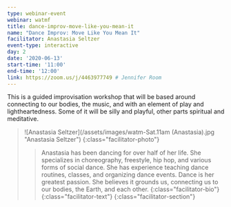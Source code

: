 ```yaml
---
type: webinar-event
webinar: watmf
title: dance-improv-move-like-you-mean-it
name: "Dance Improv: Move Like You Mean It"
facilitator: Anastasia Seltzer
event-type: interactive
day: 2
date: '2020-06-13'
start-time: '11:00'
end-time: '12:00'
link: https://zoom.us/j/4463977749 # Jennifer Room
---
```


This is a guided improvisation workshop that will be based around connecting to our bodies, the music, and with an element of play and lightheartedness. Some of it will be silly and playful, other parts spiritual and meditative.

> ![Anastasia Seltzer](/assets/images/watm-Sat.11am (Anastasia).jpg "Anastasia Seltzer")
> {:class="facilitator-photo"}
>
> > Anastasia has been dancing for over half of her life. She specializes in choreography, freestyle, hip hop, and various forms of social dance. She has experience teaching dance routines, classes, and organizing dance events. Dance is her greatest passion. She believes it grounds us, connecting us to our bodies, the Earth, and each other.
> > {:class="facilitator-bio"}
> {:class="facilitator-text"}
{:class="facilitator-section"}
